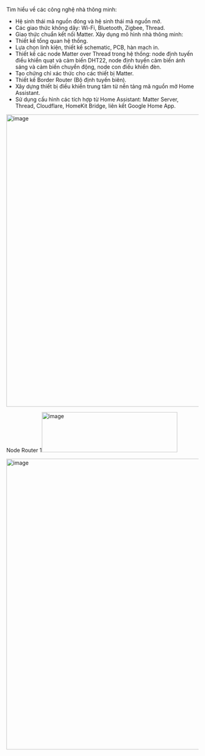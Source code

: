 Tìm hiểu về các công nghệ nhà thông minh:
   -	Hệ sinh thái mã nguồn đóng và hệ sinh thái mã nguồn mở.
   -	Các giao thức không dây: Wi-Fi, Bluetooth, Zigbee, Thread.
-	Giao thức chuẩn kết nối Matter.
Xây dụng mô hình nhà thông minh:
   -	Thiết kế tổng quan hệ thống.
   -	Lựa chọn linh kiện, thiết kế schematic, PCB, hàn mạch in.
   -	Thiết kế các node Matter over Thread trong hệ thống: node định tuyến điều khiển quạt và cảm biến DHT22, node định tuyến cảm biến ánh sáng và cảm biến chuyển động, node con điều khiển đèn.
   -	Tạo chứng chỉ xác thức cho các thiết bị Matter.
   -	Thiết kế Border Router (Bộ định tuyến biên).
   -	Xây dựng thiết bị điều khiển trung tâm từ nền tảng mã nguồn mở Home Assistant.
   -	Sử dụng cấu hình các tích hợp từ Home Assistant: Matter Server, Thread, Cloudflare, HomeKit Bridge, liên kết Google Home App.


<img width="1485" height="764" alt="image" src="https://github.com/user-attachments/assets/6897c8b3-9ca4-41fc-a112-19d6749ec133" />

Node Router 1<img width="355" height="105" alt="image" src="https://github.com/user-attachments/assets/052c4ccc-04b1-4fca-b6e0-a90157767534" />

<img width="948" height="760" alt="image" src="https://github.com/user-attachments/assets/64150895-dc35-45f7-b254-1a6f56f3ef57" />
